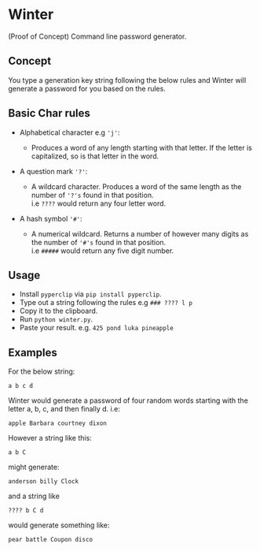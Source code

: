 # Winter

(Proof of Concept) Command line password generator.

## Concept

You type a generation key string following the below rules and Winter will generate a password for you based on the rules.

## Basic Char rules

- Alphabetical character e.g `'j'`:

  - Produces a word of any length starting with that letter. If the letter is capitalized, so is that letter in the word.

- A question mark `'?'`:

  - A wildcard character. Produces a word of the same length as the number of `'?'s` found in that position.  
    i.e `????` would return any four letter word.

- A hash symbol `'#'`:

  - A numerical wildcard. Returns a number of however many digits as the number of `'#'s` found in that position.  
    i.e `#####` would return any five digit number.

## Usage

* Install `pyperclip` via `pip install pyperclip`.
* Type out a string following the rules e.g `### ???? l p`
* Copy it to the clipboard.
* Run `python winter.py`.
* Paste your result. e.g. `425 pond luka pineapple`

## Examples

For the below string:

`a b c d`

Winter would generate a password of four random words starting with the letter a, b, c, and then finally d.
i.e:

`apple Barbara courtney dixon`

However a string like this:

`a b C`

might generate:

`anderson billy Clock`

and a string like

`???? b C d`

would generate something like:

`pear battle Coupon disco`
